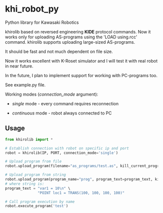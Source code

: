 # khi_robot_py
Python library for Kawasaki Robotics

khirolib based on reversed engineering **KIDE** protocol commands.
Now it works only for uploading AS-programs using the 'LOAD using.rcc' command.
khirolib supports uploading large-sized AS-programs.

It should be fast and not much dependent on file size.

Now it works excellent with K-Roset simulator and I will test it with real robot in near future.

In the future, I plan to implement support for working with PC-programs too.

See example.py file.

Working modes (_connection_mode_ argument):
- _single_ mode - every command requires reconnection
* _continuous_ mode - robot always connected to PC

## Usage

```python
from khirolib import *

# Establish connection with robot on specific ip and port
robot = khirolib(IP, PORT, connection_mode='single')

# Upload program from file
robot.upload_program(filename="as_programs/test.as", kill_current_program=True)

# Upload program from string
robot.upload_program(program_name="prog", program_text=program_text, kill_current_program=True)
# where string is:
program_text = "var1 = 10\n" \
               "POINT loc1 = TRANS(100, 100, 100, 100)"

# Call program execution by name
robot.execute_program('test')